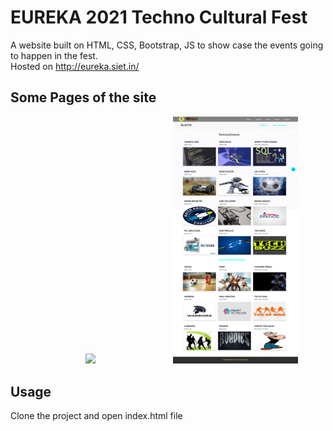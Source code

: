 # EUREKA 2021 Techno Cultural Fest
A website built on HTML, CSS, Bootstrap, JS to show case the events going to happen in the fest.
<br>
Hosted on <a href="http://eureka.siet.in/">http://eureka.siet.in/</a>

## Some Pages of the site
<p float="left">
  <img src="https://github.com/sparsh-18/college-project/blob/main/eurekahome.png" width="200" hspace="120"/>
  <img src="https://github.com/sparsh-18/college-project/blob/main/eurekaevents.png" width="200" /> 
</p>

## Usage
Clone the project and open index.html file
